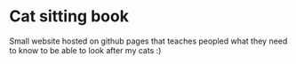 # Cat sitting book

Small website hosted on github pages that teaches peopled what they need to know to be able to look after my cats :)